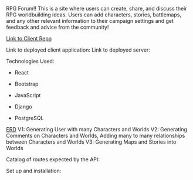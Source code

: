 RPG Forum!!
This is a site where users can create, share, and discuss their RPG worldbuilding ideas. Users can add characters, stories, battlemaps, and any other relevant information to their campaign settings and get feedback and advice from the community!

[Link to Client Repo](https://github.com/naguiluz/RPG_Forum_client)

Link to deployed client application:
Link to deployed server:

Technologies Used:
- React
- Bootstrap
- JavaScript

- Django
- PostgreSQL




[ERD](https://i.imgur.com/2Yzomau.png)
V1: Generating User with many Characters and Worlds
V2: Generating Comments on Characters and Worlds, Adding many to many relationships between Characters and Worlds
V3: Generating Maps and Stories into Worlds


Catalog of routes expected by the API:

Set up and installation:
